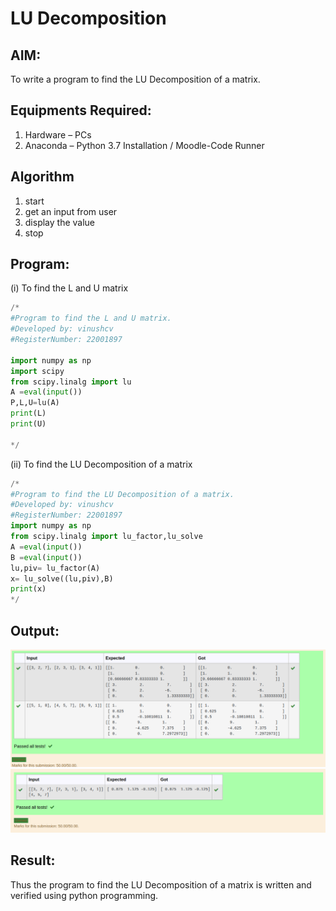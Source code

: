 # LU Decomposition 

## AIM:
To write a program to find the LU Decomposition of a matrix.

## Equipments Required:
1. Hardware – PCs
2. Anaconda – Python 3.7 Installation / Moodle-Code Runner

## Algorithm
1. start
2. get an input from user
3. display the value 
4. stop

## Program:
(i) To find the L and U matrix
```python
/*
#Program to find the L and U matrix.
#Developed by: vinushcv
#RegisterNumber: 22001897

import numpy as np
import scipy
from scipy.linalg import lu
A =eval(input())
P,L,U=lu(A)
print(L)
print(U)

*/
```
(ii) To find the LU Decomposition of a matrix
```python
/*
#Program to find the LU Decomposition of a matrix.
#Developed by: vinushcv
#RegisterNumber: 22001897
import numpy as np
from scipy.linalg import lu_factor,lu_solve
A =eval(input())
B =eval(input())
lu,piv= lu_factor(A)
x= lu_solve((lu,piv),B)
print(x)
*/
```

## Output:
![output](LU.png)
![output](LU1.png)



## Result:
Thus the program to find the LU Decomposition of a matrix is written and verified using python programming.

